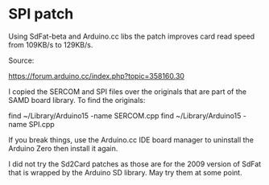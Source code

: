 # SPI patch

Using SdFat-beta and Arduino.cc libs the patch improves card read speed
from 109KB/s to 129KB/s.

Source:

  https://forum.arduino.cc/index.php?topic=358160.30

I copied the SERCOM and SPI files over the originals that are part of the
SAMD board library. To find the originals:

find ~/Library/Arduino15 -name SERCOM.cpp
find ~/Library/Arduino15 -name SPI.cpp

If you break things, use the Arduino.cc IDE board manager to uninstall
the Arduino Zero then install it again.

I did not try the Sd2Card patches as those are for the 2009 version of SdFat
that is wrapped by the Arduino SD library. May try them at some point.
